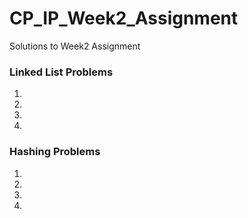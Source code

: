 # CP_IP_Week2_Assignment

Solutions to Week2 Assignment

<h3> Linked List Problems </h3>

1. 

2. 

3. 

4.

  
  
<h3> Hashing Problems </h3>

1.

2.

3.

4.

